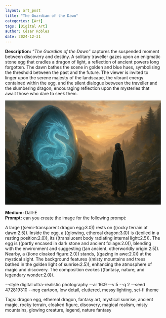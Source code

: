 ```yaml
---
layout: art_post
title: "The Guardian of the Dawn"
categories: [Art]
tags: [Digital Art]
author: César Robles
date: 2024-12-31
---
```

**Description:** *“The Guardian of the Dawn”* captures the suspended moment between discovery and destiny. A solitary traveller gazes upon an enigmatic stone egg that cradles a dragon of light, a reflection of ancient powers long forgotten. The dawn bathes the scene in golden and blue hues, symbolising the threshold between the past and the future. The viewer is invited to linger upon the serene majesty of the landscape, the vibrant energy contained within the egg, and the silent dialogue between the traveller and the slumbering dragon, encouraging reflection upon the mysteries that await those who dare to seek them.

![The Guardian of the Dawn](/imag/digital_art/the_guardian_of_the_dawn.jpg)

**Medium:** Dall-E\
**Prompt:** can you create the image for the following prompt: 

A large ((semi-transparent dragon egg:3.0)) rests on ((rocky terrain at dawn:2.5)). Inside the egg, a ((glowing, ethereal dragon:3.0)) is ((coiled in a resting position:2.0)), its ((translucent body radiating internal light:2.5)). The egg is ((partly encased in dark stone and ancient foliage:2.0)), blending with the environment and suggesting ((an ancient, otherworldly origin:2.5)). Nearby, a ((lone cloaked figure:2.0)) stands, ((gazing in awe:2.0)) at the mystical sight. The background features ((misty mountains and trees bathed in the golden light of sunrise:2.5)), enhancing the atmosphere of magic and discovery. The composition evokes ((fantasy, nature, and legendary wonder:2.0)).

--style digital ultra-realistic photography --ar 16:9 --v 5 --q 2 --seed 472819310 --neg cartoon, low detail, cluttered, messy lighting, sci-fi theme

Tags: dragon egg, ethereal dragon, fantasy art, mystical sunrise, ancient magic, rocky terrain, cloaked figure, discovery, magical realism, misty mountains, glowing creature, legend, nature fantasy
